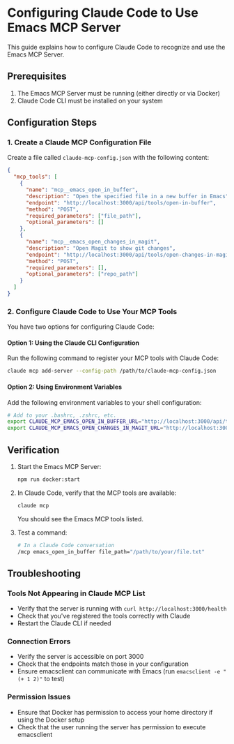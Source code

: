 # Configuring Claude Code to Use Emacs MCP Server

This guide explains how to configure Claude Code to recognize and use the Emacs MCP Server.

## Prerequisites

1. The Emacs MCP Server must be running (either directly or via Docker)
2. Claude Code CLI must be installed on your system

## Configuration Steps

### 1. Create a Claude MCP Configuration File

Create a file called `claude-mcp-config.json` with the following content:

```json
{
  "mcp_tools": [
    {
      "name": "mcp__emacs_open_in_buffer",
      "description": "Open the specified file in a new buffer in Emacs",
      "endpoint": "http://localhost:3000/api/tools/open-in-buffer",
      "method": "POST",
      "required_parameters": ["file_path"],
      "optional_parameters": []
    },
    {
      "name": "mcp__emacs_open_changes_in_magit",
      "description": "Open Magit to show git changes",
      "endpoint": "http://localhost:3000/api/tools/open-changes-in-magit",
      "method": "POST",
      "required_parameters": [],
      "optional_parameters": ["repo_path"]
    }
  ]
}
```

### 2. Configure Claude Code to Use Your MCP Tools

You have two options for configuring Claude Code:

#### Option 1: Using the Claude CLI Configuration

Run the following command to register your MCP tools with Claude Code:

```bash
claude mcp add-server --config-path /path/to/claude-mcp-config.json
```

#### Option 2: Using Environment Variables

Add the following environment variables to your shell configuration:

```bash
# Add to your .bashrc, .zshrc, etc.
export CLAUDE_MCP_EMACS_OPEN_IN_BUFFER_URL="http://localhost:3000/api/tools/open-in-buffer"
export CLAUDE_MCP_EMACS_OPEN_CHANGES_IN_MAGIT_URL="http://localhost:3000/api/tools/open-changes-in-magit"
```

## Verification

1. Start the Emacs MCP Server:
   ```bash
   npm run docker:start
   ```

2. In Claude Code, verify that the MCP tools are available:
   ```bash
   claude mcp
   ```

   You should see the Emacs MCP tools listed.

3. Test a command:
   ```bash
   # In a Claude Code conversation
   /mcp emacs_open_in_buffer file_path="/path/to/your/file.txt"
   ```

## Troubleshooting

### Tools Not Appearing in Claude MCP List

- Verify that the server is running with `curl http://localhost:3000/health`
- Check that you've registered the tools correctly with Claude
- Restart the Claude CLI if needed

### Connection Errors

- Verify the server is accessible on port 3000
- Check that the endpoints match those in your configuration
- Ensure emacsclient can communicate with Emacs (run `emacsclient -e "(+ 1 2)"` to test)

### Permission Issues

- Ensure that Docker has permission to access your home directory if using the Docker setup
- Check that the user running the server has permission to execute emacsclient